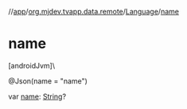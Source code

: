 //[app](../../../index.md)/[org.mjdev.tvapp.data.remote](../index.md)/[Language](index.md)/[name](name.md)

# name

[androidJvm]\

@Json(name = &quot;name&quot;)

var [name](name.md): [String](https://kotlinlang.org/api/latest/jvm/stdlib/kotlin/-string/index.html)?
